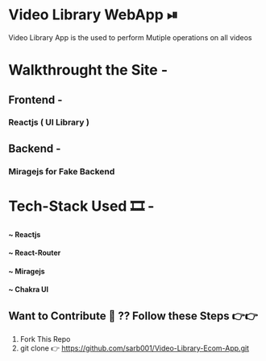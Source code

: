# Video Library WebApp ⏯
 Video Library App is the used to perform Mutiple  operations on all videos  

 # Walkthrought the Site -

 <h2>  Frontend  -  <h3>  Reactjs   (  UI  Library ) </h3>  </h2>  
 <h2>  Backend  -   <h3> Miragejs for Fake Backend </h3> </h2>    

 # Tech-Stack  Used 🎞 -
 <h4> ~ Reactjs   </h4> 
 <h4> ~ React-Router  </h4>
 <h4>  ~ Miragejs  </h4>
 <h4> ~ Chakra UI  </h4>
 
## Want to Contribute 👀 ??   Follow these Steps 👉👉
1) Fork This Repo
2) git clone 👉 https://github.com/sarb001/Video-Library-Ecom-App.git
